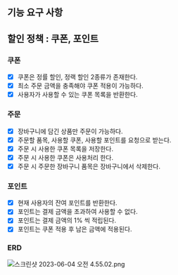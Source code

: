 ## 기능 요구 사항

## 할인 정책 : 쿠폰, 포인트

### 쿠폰

- [x] 쿠폰은 정률 할인, 정랙 할인 2종류가 존재한다.
- [x] 최소 주문 금액을 충족해야 쿠폰 적용이 가능하다.
- [x] 사용자가 사용할 수 있는 쿠폰 목록을 반환한다.

### 주문

- [x] 장바구니에 담긴 상품만 주문이 가능하다.
- [x] 주문할 품목, 사용할 쿠폰, 사용할 포인트를 요청으로 받는다.
- [x] 주문 시 사용한 쿠폰 목록을 저장한다.
- [x] 주문 시 사용한 쿠폰은 사용처리 한다.
- [x] 주문 시 주문한 장바구니 품목은 장바구니에서 삭제한다.

### 포인트

- [x] 현재 사용자의 잔여 포인트를 반환한다.
- [x] 포인트는 결제 금액을 초과하여 사용할 수 없다.
- [x] 포인트는 결제 금액의 1% 씩 적립된다.
- [x] 포인트는 쿠폰 적용 후 남은 금액에 적용된다.

### ERD

![스크린샷 2023-06-04 오전 4.55.02.png](..%2F..%2F%EC%8A%A4%ED%81%AC%EB%A6%B0%EC%83%B7%202023-06-04%20%EC%98%A4%EC%A0%84%204.55.02.png)
